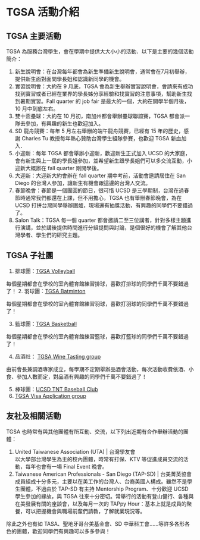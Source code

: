# TGSA 活動介紹

## TGSA 主要活動
TGSA 為服務台灣學生，會在學期中提供大大小小的活動．以下是主要的幾個活動簡介：

1. 新生說明會：在台灣每年都會為新生準備新生說明會，通常會在7月初舉辦，提供新生面對面問學長姐和認識新同學的機會。
2. 實習說明會：大約在 9 月底，TGSA 會為新生舉辦實習說明會，會請來有成功找到實習或者已經在業界的學長姊分享經驗和找實習的注意事項，幫助新生找到暑期實習。Fall quarter 的 job fair 是最大的一個，大約在開學半個月後，10 月中到底左右。
3. 雙十盃壘球：大約在 10 月初，南加州都會舉辦壘球聯誼賽，TGSA 都會派一隊去參加，有興趣的新生也歡迎加入。
4. SD 龍舟競賽：每年 5 月左右舉辦的端午龍舟競賽，已經有 15 年的歷史，感謝 Charles Tu 教授每年熱心贊助台灣學生組隊參賽，也歡迎 TGSA 新血加入．
5. 小迎新：每年 TGSA 都會舉辦小迎新，歡迎新生正式加入 UCSD 的大家庭，會有新生與上一屆的學長姐參加，並希望新生跟學長姐們可以多交流互動，小迎新大概辦在 fall quarter 剛開學後。
6. 大迎新：大迎新大約會辦在 fall quarter 期中考前，活動會邀請居住在 San Diego 的台灣人參加，讓新生有機會跟這邊的台灣人交流。
7. 春節晚會：春節是一個團圓的節日，很可惜 UCSD 是三學期制，台灣在過春節時通常我們都還在上課，但不用擔心，TGSA 也有舉辦春節晚會，為在 UCSD 打拼台灣同學舉辦圍爐，現場還有抽獎活動，有興趣的同學們不要錯過了。
8. Salon Talk：TGSA 每一個 quarter 都會邀請二至三位講者，針對多樣主題進行演講，並於講後提供時間進行分組提問與討論，是個很好的機會了解其他台灣學者、學生們的研究主題。

## TGSA 子社團
1. 排球團：[TGSA Volleyball](https://www.facebook.com/groups/369563023122272)

每個星期都會在學校的室內體育館練習排球，喜歡打排球的同學們千萬不要錯過了！
2. 羽球團：[TGSA Batminton](https://www.facebook.com/groups/1447588148696096)

每個星期都會在學校的室內體育館練習羽球，喜歡打羽球的同學們千萬不要錯過了！

3. 籃球團：[TGSA Basketball](https://www.facebook.com/groups/170164409693122/)

每個星期都會在學校的室內體育館練習籃球，喜歡打籃球的同學們千萬不要錯過了！

4. 品酒社： [TGSA Wine Tasting group](https://www.facebook.com/groups/387966208349517/)

由前會長兼調酒專家成立，每學期不定期舉辦品酒會活動，每次活動收費依酒、小食、參加人數而定，對品酒有興趣的同學們千萬不要錯過了！

5. 棒球團：[UCSD TNT Baseball Club](https://www.facebook.com/groups/139755376090279/ )
6. [TGSA Visa Application group](https://www.facebook.com/groups/309311923183242/)


## 友社及相關活動
TGSA 也時常有與其他團體有所互動、交流，以下列出近期有合作舉辦活動的團體：

1. United Taiwanese Association (UTA)  |  台灣學友會<br />
  以大學部台灣學生為主的校內團體，時常有打保、KTV 等促進成員交流的活動，每年也會有一場 Final Event 晚會。
2. Taiwanese American Professionals - San Diego (TAP-SD)  |  台美菁英協會<br />
  成員組成十分多元，主要以在美工作的台灣人、台裔美國人構成。雖然不是學生團體，不過由於 TAP-SD 有主持 Mentorship Program、十分歡迎 UCSD 學生參加的緣故，與 TGSA 往來十分密切。常舉行的活動有登山健行、各種與在美發展有關的座談會，以及每月一次的 TAPpy Hour：基本上就是成員的聚餐，可以把握機會與職場前輩們請教，了解就業現況等。

除此之外也有如 TASA、聖地牙哥台美基金會、SD 中華科工會......等許多各形各色的團體，歡迎同學們有興趣可以多多參與！
